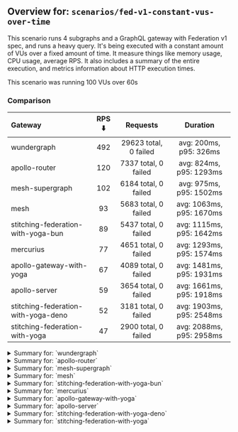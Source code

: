 ## Overview for: `scenarios/fed-v1-constant-vus-over-time`


This scenario runs 4 subgraphs and a GraphQL gateway with Federation v1 spec, and runs a heavy query. It's being executed with a constant amount of VUs over a fixed amount of time. It measure things like memory usage, CPU usage, average RPS. It also includes a summary of the entire execution, and metrics information about HTTP execution times.


This scenario was running 100 VUs over 60s


### Comparison


| Gateway                             | RPS ⬇️ |       Requests        |         Duration         |
| :---------------------------------- | :----: | :-------------------: | :----------------------: |
| wundergraph                         |  492   | 29623 total, 0 failed |  avg: 200ms, p95: 326ms  |
| apollo-router                       |  120   | 7337 total, 0 failed  | avg: 824ms, p95: 1293ms  |
| mesh-supergraph                     |  102   | 6184 total, 0 failed  | avg: 975ms, p95: 1502ms  |
| mesh                                |   93   | 5683 total, 0 failed  | avg: 1063ms, p95: 1670ms |
| stitching-federation-with-yoga-bun  |   89   | 5437 total, 0 failed  | avg: 1115ms, p95: 1642ms |
| mercurius                           |   77   | 4651 total, 0 failed  | avg: 1293ms, p95: 1574ms |
| apollo-gateway-with-yoga            |   67   | 4089 total, 0 failed  | avg: 1481ms, p95: 1931ms |
| apollo-server                       |   59   | 3654 total, 0 failed  | avg: 1661ms, p95: 1918ms |
| stitching-federation-with-yoga-deno |   52   | 3181 total, 0 failed  | avg: 1903ms, p95: 2548ms |
| stitching-federation-with-yoga      |   47   | 2900 total, 0 failed  | avg: 2088ms, p95: 2958ms |



<details>
  <summary>Summary for: `wundergraph`</summary>

  **K6 Output**




```
     ✓ response code was 200
     ✓ no graphql errors
     ✓ valid response structure

     checks.........................: 100.00% ✓ 88869      ✗ 0    
     data_received..................: 148 MB  2.5 MB/s
     data_sent......................: 35 MB   585 kB/s
     http_req_blocked...............: avg=22.03µs  min=1.3µs   med=2.6µs    max=12.03ms  p(90)=4.1µs    p(95)=4.9µs   
     http_req_connecting............: avg=15.17µs  min=0s      med=0s       max=10.86ms  p(90)=0s       p(95)=0s      
     http_req_duration..............: avg=200.48ms min=38.83ms med=189.28ms max=614.77ms p(90)=289.33ms p(95)=326.13ms
       { expected_response:true }...: avg=200.48ms min=38.83ms med=189.28ms max=614.77ms p(90)=289.33ms p(95)=326.13ms
   ✓ http_req_failed................: 0.00%   ✓ 0          ✗ 29623
     http_req_receiving.............: avg=1.64ms   min=21.7µs  med=46.4µs   max=207.19ms p(90)=339.24µs p(95)=3.94ms  
     http_req_sending...............: avg=508.19µs min=7.1µs   med=14.3µs   max=362.49ms p(90)=30.7µs   p(95)=143.78µs
     http_req_tls_handshaking.......: avg=0s       min=0s      med=0s       max=0s       p(90)=0s       p(95)=0s      
     http_req_waiting...............: avg=198.32ms min=38.62ms med=187.55ms max=592.54ms p(90)=285.18ms p(95)=320.38ms
     http_reqs......................: 29623   492.995359/s
     iteration_duration.............: avg=202.62ms min=39.49ms med=191.16ms max=671.55ms p(90)=292.51ms p(95)=329.57ms
     iterations.....................: 29623   492.995359/s
     vus............................: 100     min=100      max=100
     vus_max........................: 100     min=100      max=100
```


**Performance Overview**


<img src="https://imagedelivery.net/KYe9TScr4TldYHA48pczVg/9b5b3b9f-0b90-4cd4-0402-d376b92e8500/public" alt="Performance Overview" />


**HTTP Overview**


<img src="https://imagedelivery.net/KYe9TScr4TldYHA48pczVg/9034858b-82b6-433a-1cd1-3ffd0524ca00/public" alt="HTTP Overview" />


  </details>

<details>
  <summary>Summary for: `apollo-router`</summary>

  **K6 Output**




```
     ✓ response code was 200
     ✓ no graphql errors
     ✓ valid response structure

     checks.........................: 100.00% ✓ 22011      ✗ 0    
     data_received..................: 37 MB   602 kB/s
     data_sent......................: 8.7 MB  143 kB/s
     http_req_blocked...............: avg=451.62µs min=1.1µs    med=2.29µs   max=81.05ms p(90)=3.3µs   p(95)=3.9µs  
     http_req_connecting............: avg=424.83µs min=0s       med=0s       max=81.02ms p(90)=0s      p(95)=0s     
     http_req_duration..............: avg=823.73ms min=125.21ms med=770ms    max=3.75s   p(90)=1.08s   p(95)=1.29s  
       { expected_response:true }...: avg=823.73ms min=125.21ms med=770ms    max=3.75s   p(90)=1.08s   p(95)=1.29s  
   ✓ http_req_failed................: 0.00%   ✓ 0          ✗ 7337 
     http_req_receiving.............: avg=50.12µs  min=17.1µs   med=42.5µs   max=4.28ms  p(90)=65.53µs p(95)=73.09µs
     http_req_sending...............: avg=503.38µs min=6.6µs    med=13.4µs   max=70.5ms  p(90)=26.6µs  p(95)=30.6µs 
     http_req_tls_handshaking.......: avg=0s       min=0s       med=0s       max=0s      p(90)=0s      p(95)=0s     
     http_req_waiting...............: avg=823.17ms min=125.13ms med=769.94ms max=3.72s   p(90)=1.08s   p(95)=1.29s  
     http_reqs......................: 7337    120.800088/s
     iteration_duration.............: avg=824.84ms min=125.81ms med=770.71ms max=3.79s   p(90)=1.08s   p(95)=1.29s  
     iterations.....................: 7337    120.800088/s
     vus............................: 100     min=100      max=100
     vus_max........................: 100     min=100      max=100
```


**Performance Overview**


<img src="https://imagedelivery.net/KYe9TScr4TldYHA48pczVg/293b765b-604c-4c66-b017-494081f8f100/public" alt="Performance Overview" />


**HTTP Overview**


<img src="https://imagedelivery.net/KYe9TScr4TldYHA48pczVg/04feac0e-a8ff-44c1-814c-cdc00e0d0900/public" alt="HTTP Overview" />


  </details>

<details>
  <summary>Summary for: `mesh-supergraph`</summary>

  **K6 Output**




```
     ✓ response code was 200
     ✓ no graphql errors
     ✗ valid response structure
      ↳  0% — ✓ 0 / ✗ 6184

     checks.........................: 66.66% ✓ 12368      ✗ 6184 
     data_received..................: 31 MB  515 kB/s
     data_sent......................: 7.3 MB 121 kB/s
     http_req_blocked...............: avg=32.13µs  min=1µs      med=2.1µs    max=7.51ms  p(90)=3.1µs   p(95)=3.7µs  
     http_req_connecting............: avg=27.96µs  min=0s       med=0s       max=7.47ms  p(90)=0s      p(95)=0s     
     http_req_duration..............: avg=975.14ms min=434.09ms med=919.89ms max=2.55s   p(90)=1.26s   p(95)=1.5s   
       { expected_response:true }...: avg=975.14ms min=434.09ms med=919.89ms max=2.55s   p(90)=1.26s   p(95)=1.5s   
   ✓ http_req_failed................: 0.00%  ✓ 0          ✗ 6184 
     http_req_receiving.............: avg=55.65µs  min=21.5µs   med=48µs     max=22.69ms p(90)=70.5µs  p(95)=79.3µs 
     http_req_sending...............: avg=50.83µs  min=8.4µs    med=12.4µs   max=49.16ms p(90)=23.57µs p(95)=29.38µs
     http_req_tls_handshaking.......: avg=0s       min=0s       med=0s       max=0s      p(90)=0s      p(95)=0s     
     http_req_waiting...............: avg=975.03ms min=434.05ms med=919.82ms max=2.55s   p(90)=1.26s   p(95)=1.5s   
     http_reqs......................: 6184   102.279607/s
     iteration_duration.............: avg=975.52ms min=434.36ms med=920.3ms  max=2.55s   p(90)=1.26s   p(95)=1.5s   
     iterations.....................: 6184   102.279607/s
     vus............................: 100    min=100      max=100
     vus_max........................: 100    min=100      max=100
```


**Performance Overview**


<img src="https://imagedelivery.net/KYe9TScr4TldYHA48pczVg/8ef76318-7b55-44d2-05bd-429f7c750a00/public" alt="Performance Overview" />


**HTTP Overview**


<img src="https://imagedelivery.net/KYe9TScr4TldYHA48pczVg/954e9103-2eac-4964-e34f-30dac2833800/public" alt="HTTP Overview" />


  </details>

<details>
  <summary>Summary for: `mesh`</summary>

  **K6 Output**




```
     ✓ response code was 200
     ✗ no graphql errors
      ↳  99% — ✓ 5682 / ✗ 1
     ✗ valid response structure
      ↳  99% — ✓ 5682 / ✗ 1

     checks.........................: 99.98% ✓ 17047     ✗ 2    
     data_received..................: 28 MB  469 kB/s
     data_sent......................: 6.7 MB 111 kB/s
     http_req_blocked...............: avg=26.54µs min=1µs      med=2.1µs  max=7.43ms  p(90)=3.2µs   p(95)=6µs   
     http_req_connecting............: avg=21.55µs min=0s       med=0s     max=5.34ms  p(90)=0s      p(95)=0s    
     http_req_duration..............: avg=1.06s   min=513.88ms med=1.01s  max=2.66s   p(90)=1.35s   p(95)=1.67s 
       { expected_response:true }...: avg=1.06s   min=513.88ms med=1.01s  max=2.66s   p(90)=1.35s   p(95)=1.67s 
   ✓ http_req_failed................: 0.00%  ✓ 0         ✗ 5683 
     http_req_receiving.............: avg=57.54µs min=18.1µs   med=48.8µs max=8.12ms  p(90)=69.59µs p(95)=78µs  
     http_req_sending...............: avg=47.93µs min=6.7µs    med=12.8µs max=13.08ms p(90)=26.5µs  p(95)=31.8µs
     http_req_tls_handshaking.......: avg=0s      min=0s       med=0s     max=0s      p(90)=0s      p(95)=0s    
     http_req_waiting...............: avg=1.06s   min=513.83ms med=1.01s  max=2.66s   p(90)=1.35s   p(95)=1.67s 
     http_reqs......................: 5683   93.776994/s
     iteration_duration.............: avg=1.06s   min=514.45ms med=1.01s  max=2.66s   p(90)=1.35s   p(95)=1.67s 
     iterations.....................: 5683   93.776994/s
     vus............................: 100    min=100     max=100
     vus_max........................: 100    min=100     max=100
```


**Performance Overview**


<img src="https://imagedelivery.net/KYe9TScr4TldYHA48pczVg/87419561-1d29-45e9-705d-ed6adaa91400/public" alt="Performance Overview" />


**HTTP Overview**


<img src="https://imagedelivery.net/KYe9TScr4TldYHA48pczVg/55a5ce3e-7b53-403b-df63-f6d20157fb00/public" alt="HTTP Overview" />


  </details>

<details>
  <summary>Summary for: `stitching-federation-with-yoga-bun`</summary>

  **K6 Output**




```
     ✓ response code was 200
     ✓ no graphql errors
     ✓ valid response structure

     checks.........................: 100.00% ✓ 16311     ✗ 0    
     data_received..................: 27 MB   446 kB/s
     data_sent......................: 6.5 MB  106 kB/s
     http_req_blocked...............: avg=51.01µs  min=1.6µs    med=2.6µs  max=7.14ms  p(90)=4.2µs  p(95)=10.84µs 
     http_req_connecting............: avg=45.49µs  min=0s       med=0s     max=7.1ms   p(90)=0s     p(95)=0s      
     http_req_duration..............: avg=1.11s    min=386.23ms med=1.05s  max=2.77s   p(90)=1.44s  p(95)=1.64s   
       { expected_response:true }...: avg=1.11s    min=386.23ms med=1.05s  max=2.77s   p(90)=1.44s  p(95)=1.64s   
   ✓ http_req_failed................: 0.00%   ✓ 0         ✗ 5437 
     http_req_receiving.............: avg=91.75µs  min=21.1µs   med=49.8µs max=18.28ms p(90)=79µs   p(95)=100.5µs 
     http_req_sending...............: avg=162.82µs min=7.3µs    med=14.6µs max=21.82ms p(90)=34.3µs p(95)=149.06µs
     http_req_tls_handshaking.......: avg=0s       min=0s       med=0s     max=0s      p(90)=0s     p(95)=0s      
     http_req_waiting...............: avg=1.11s    min=385.99ms med=1.05s  max=2.77s   p(90)=1.44s  p(95)=1.64s   
     http_reqs......................: 5437    89.451098/s
     iteration_duration.............: avg=1.11s    min=391.15ms med=1.05s  max=2.78s   p(90)=1.44s  p(95)=1.64s   
     iterations.....................: 5437    89.451098/s
     vus............................: 100     min=100     max=100
     vus_max........................: 100     min=100     max=100
```


**Performance Overview**


<img src="https://imagedelivery.net/KYe9TScr4TldYHA48pczVg/9ad19191-4b59-490a-6908-e4cb29064300/public" alt="Performance Overview" />


**HTTP Overview**


<img src="https://imagedelivery.net/KYe9TScr4TldYHA48pczVg/11a09f71-bf02-4cbf-dead-39f1b3f7f100/public" alt="HTTP Overview" />


  </details>

<details>
  <summary>Summary for: `mercurius`</summary>

  **K6 Output**




```
     ✓ response code was 200
     ✓ no graphql errors
     ✓ valid response structure

     checks.........................: 100.00% ✓ 13953     ✗ 0    
     data_received..................: 23 MB   388 kB/s
     data_sent......................: 5.5 MB  91 kB/s
     http_req_blocked...............: avg=300.65µs min=1.1µs    med=2.7µs  max=32.56ms p(90)=4.3µs  p(95)=14.25µs
     http_req_connecting............: avg=292.7µs  min=0s       med=0s     max=32.53ms p(90)=0s     p(95)=0s     
     http_req_duration..............: avg=1.29s    min=370.72ms med=1.23s  max=4.3s    p(90)=1.46s  p(95)=1.57s  
       { expected_response:true }...: avg=1.29s    min=370.72ms med=1.23s  max=4.3s    p(90)=1.46s  p(95)=1.57s  
   ✓ http_req_failed................: 0.00%   ✓ 0         ✗ 4651 
     http_req_receiving.............: avg=72.11µs  min=24.7µs   med=58.8µs max=19.27ms p(90)=82.2µs p(95)=89.55µs
     http_req_sending...............: avg=49.79µs  min=7.8µs    med=15.7µs max=13.77ms p(90)=30.6µs p(95)=44.05µs
     http_req_tls_handshaking.......: avg=0s       min=0s       med=0s     max=0s      p(90)=0s     p(95)=0s     
     http_req_waiting...............: avg=1.29s    min=370.65ms med=1.23s  max=4.3s    p(90)=1.46s  p(95)=1.57s  
     http_reqs......................: 4651    77.039254/s
     iteration_duration.............: avg=1.29s    min=371.27ms med=1.24s  max=4.31s   p(90)=1.46s  p(95)=1.57s  
     iterations.....................: 4651    77.039254/s
     vus............................: 100     min=100     max=100
     vus_max........................: 100     min=100     max=100
```


**Performance Overview**


<img src="https://imagedelivery.net/KYe9TScr4TldYHA48pczVg/530b07a8-d170-4947-7456-c59b8dcc1e00/public" alt="Performance Overview" />


**HTTP Overview**


<img src="https://imagedelivery.net/KYe9TScr4TldYHA48pczVg/31f9fe9e-9864-4ce7-c747-be3e052dc000/public" alt="HTTP Overview" />


  </details>

<details>
  <summary>Summary for: `apollo-gateway-with-yoga`</summary>

  **K6 Output**




```
     ✓ response code was 200
     ✓ no graphql errors
     ✓ valid response structure

     checks.........................: 100.00% ✓ 12267     ✗ 0    
     data_received..................: 20 MB   336 kB/s
     data_sent......................: 4.9 MB  80 kB/s
     http_req_blocked...............: avg=107.93µs min=1µs      med=2.29µs max=18.73ms p(90)=3.4µs   p(95)=7.81µs 
     http_req_connecting............: avg=97.73µs  min=0s       med=0s     max=11.63ms p(90)=0s      p(95)=0s     
     http_req_duration..............: avg=1.48s    min=951.92ms med=1.4s   max=3.48s   p(90)=1.72s   p(95)=1.93s  
       { expected_response:true }...: avg=1.48s    min=951.92ms med=1.4s   max=3.48s   p(90)=1.72s   p(95)=1.93s  
   ✓ http_req_failed................: 0.00%   ✓ 0         ✗ 4089 
     http_req_receiving.............: avg=55.76µs  min=18µs     med=43.7µs max=11.23ms p(90)=74.89µs p(95)=82.19µs
     http_req_sending...............: avg=56.62µs  min=7.9µs    med=13.6µs max=11.59ms p(90)=28.32µs p(95)=79.71µs
     http_req_tls_handshaking.......: avg=0s       min=0s       med=0s     max=0s      p(90)=0s      p(95)=0s     
     http_req_waiting...............: avg=1.48s    min=951.87ms med=1.4s   max=3.48s   p(90)=1.72s   p(95)=1.93s  
     http_reqs......................: 4089    67.184248/s
     iteration_duration.............: avg=1.48s    min=952.46ms med=1.4s   max=3.49s   p(90)=1.72s   p(95)=1.93s  
     iterations.....................: 4089    67.184248/s
     vus............................: 100     min=100     max=100
     vus_max........................: 100     min=100     max=100
```


**Performance Overview**


<img src="https://imagedelivery.net/KYe9TScr4TldYHA48pczVg/4f7fda07-e853-477b-16bf-83e173a33c00/public" alt="Performance Overview" />


**HTTP Overview**


<img src="https://imagedelivery.net/KYe9TScr4TldYHA48pczVg/45fd1c04-642f-44f5-ac53-da4e652a5000/public" alt="HTTP Overview" />


  </details>

<details>
  <summary>Summary for: `apollo-server`</summary>

  **K6 Output**




```
     ✓ response code was 200
     ✗ no graphql errors
      ↳  99% — ✓ 3653 / ✗ 1
     ✗ valid response structure
      ↳  99% — ✓ 3653 / ✗ 1

     checks.........................: 99.98% ✓ 10960     ✗ 2    
     data_received..................: 19 MB  308 kB/s
     data_sent......................: 4.3 MB 71 kB/s
     http_req_blocked...............: avg=100.77µs min=1.6µs    med=2.5µs  max=11.8ms  p(90)=4.1µs  p(95)=15.33µs
     http_req_connecting............: avg=96.17µs  min=0s       med=0s     max=11.77ms p(90)=0s     p(95)=0s     
     http_req_duration..............: avg=1.66s    min=499.09ms med=1.53s  max=19.93s  p(90)=1.74s  p(95)=1.91s  
       { expected_response:true }...: avg=1.66s    min=499.09ms med=1.53s  max=19.93s  p(90)=1.74s  p(95)=1.91s  
   ✓ http_req_failed................: 0.00%  ✓ 0         ✗ 3654 
     http_req_receiving.............: avg=59.12µs  min=22.7µs   med=56.4µs max=3.13ms  p(90)=77.6µs p(95)=85.83µs
     http_req_sending...............: avg=43.04µs  min=10µs     med=13.8µs max=11.7ms  p(90)=28µs   p(95)=33.63µs
     http_req_tls_handshaking.......: avg=0s       min=0s       med=0s     max=0s      p(90)=0s     p(95)=0s     
     http_req_waiting...............: avg=1.66s    min=498.98ms med=1.53s  max=19.93s  p(90)=1.74s  p(95)=1.91s  
     http_reqs......................: 3654   59.792819/s
     iteration_duration.............: avg=1.66s    min=499.85ms med=1.53s  max=19.93s  p(90)=1.74s  p(95)=1.91s  
     iterations.....................: 3654   59.792819/s
     vus............................: 41     min=41      max=100
     vus_max........................: 100    min=100     max=100
```


**Performance Overview**


<img src="https://imagedelivery.net/KYe9TScr4TldYHA48pczVg/47ae0283-6e4b-4fee-65cf-1ffdf1b04500/public" alt="Performance Overview" />


**HTTP Overview**


<img src="https://imagedelivery.net/KYe9TScr4TldYHA48pczVg/9939c188-608f-48fc-f931-7085affaf600/public" alt="HTTP Overview" />


  </details>

<details>
  <summary>Summary for: `stitching-federation-with-yoga-deno`</summary>

  **K6 Output**




```
     ✓ response code was 200
     ✗ no graphql errors
      ↳  99% — ✓ 3177 / ✗ 4
     ✗ valid response structure
      ↳  99% — ✓ 3177 / ✗ 4

     checks.........................: 99.91% ✓ 9535      ✗ 8    
     data_received..................: 16 MB  262 kB/s
     data_sent......................: 3.8 MB 62 kB/s
     http_req_blocked...............: avg=251.41µs min=1.3µs    med=2.9µs  max=29.07ms p(90)=4.89µs  p(95)=23.2µs 
     http_req_connecting............: avg=241.26µs min=0s       med=0s     max=28.79ms p(90)=0s      p(95)=0s     
     http_req_duration..............: avg=1.9s     min=921.47ms med=1.82s  max=3.15s   p(90)=2.25s   p(95)=2.54s  
       { expected_response:true }...: avg=1.9s     min=921.47ms med=1.82s  max=3.15s   p(90)=2.25s   p(95)=2.54s  
   ✓ http_req_failed................: 0.00%  ✓ 0         ✗ 3181 
     http_req_receiving.............: avg=155.38µs min=24.2µs   med=51.1µs max=38.83ms p(90)=141.1µs p(95)=190.4µs
     http_req_sending...............: avg=133.49µs min=9µs      med=17.3µs max=31.33ms p(90)=104.8µs p(95)=217.1µs
     http_req_tls_handshaking.......: avg=0s       min=0s       med=0s     max=0s      p(90)=0s      p(95)=0s     
     http_req_waiting...............: avg=1.9s     min=921.43ms med=1.82s  max=3.14s   p(90)=2.25s   p(95)=2.54s  
     http_reqs......................: 3181   52.214517/s
     iteration_duration.............: avg=1.9s     min=922.14ms med=1.83s  max=3.16s   p(90)=2.25s   p(95)=2.55s  
     iterations.....................: 3181   52.214517/s
     vus............................: 12     min=12      max=100
     vus_max........................: 100    min=100     max=100
```


**Performance Overview**


<img src="https://imagedelivery.net/KYe9TScr4TldYHA48pczVg/ae9dc7bc-178d-40c1-5cbf-4746446c2100/public" alt="Performance Overview" />


**HTTP Overview**


<img src="https://imagedelivery.net/KYe9TScr4TldYHA48pczVg/d98c82cd-6823-4225-949f-eba45769be00/public" alt="HTTP Overview" />


  </details>

<details>
  <summary>Summary for: `stitching-federation-with-yoga`</summary>

  **K6 Output**




```
     ✓ response code was 200
     ✗ no graphql errors
      ↳  99% — ✓ 2894 / ✗ 6
     ✗ valid response structure
      ↳  99% — ✓ 2894 / ✗ 6

     checks.........................: 99.86% ✓ 8688    ✗ 12   
     data_received..................: 15 MB  238 kB/s
     data_sent......................: 3.4 MB 56 kB/s
     http_req_blocked...............: avg=244.36µs min=1.3µs  med=2.8µs  max=17.86ms p(90)=4.7µs   p(95)=25.5µs  
     http_req_connecting............: avg=234.75µs min=0s     med=0s     max=17.66ms p(90)=0s      p(95)=0s      
     http_req_duration..............: avg=2.08s    min=1.17s  med=1.97s  max=4.26s   p(90)=2.49s   p(95)=2.95s   
       { expected_response:true }...: avg=2.08s    min=1.17s  med=1.97s  max=4.26s   p(90)=2.49s   p(95)=2.95s   
   ✓ http_req_failed................: 0.00%  ✓ 0       ✗ 2900 
     http_req_receiving.............: avg=75.66µs  min=26.8µs med=59µs   max=7.27ms  p(90)=104.4µs p(95)=132.02µs
     http_req_sending...............: avg=84.62µs  min=11.6µs med=16.7µs max=18.97ms p(90)=44.3µs  p(95)=124.28µs
     http_req_tls_handshaking.......: avg=0s       min=0s     med=0s     max=0s      p(90)=0s      p(95)=0s      
     http_req_waiting...............: avg=2.08s    min=1.17s  med=1.97s  max=4.26s   p(90)=2.49s   p(95)=2.95s   
     http_reqs......................: 2900   47.4967/s
     iteration_duration.............: avg=2.08s    min=1.18s  med=1.97s  max=4.26s   p(90)=2.49s   p(95)=2.96s   
     iterations.....................: 2900   47.4967/s
     vus............................: 28     min=28    max=100
     vus_max........................: 100    min=100   max=100
```


**Performance Overview**


<img src="https://imagedelivery.net/KYe9TScr4TldYHA48pczVg/3b3e7f2c-6a30-4e30-c51a-3a2144742000/public" alt="Performance Overview" />


**HTTP Overview**


<img src="https://imagedelivery.net/KYe9TScr4TldYHA48pczVg/0c2ce624-b30c-4236-1b83-bc2656ed2400/public" alt="HTTP Overview" />


  </details>
